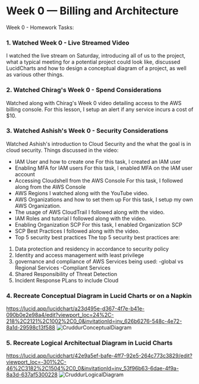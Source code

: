 # Week 0 — Billing and Architecture
Week 0 - Homework Tasks:
### 1. Watched Week 0 - Live Streamed Video
I watched the live stream on Saturday, introducing all of us to the project, what a typical meeting for a potential project could look like, discussed LucidCharts and how to design a conceptual diagram of a project, as well as various other things. 

### 2. Watched Chirag's Week 0 - Spend Considerations
Watched along with Chirag's Week 0 video detailing access to the AWS billing console. For this lesson, I setup an alert if any service incurs a cost of $10. 

### 3. Watched Ashish's Week 0 - Security Considerations
Watched Ashish's introduction to Cloud Security and the what the goal is in cloud security. Things discussed in the video: 
* IAM User and how to create one
For this task, I created an IAM user
* Enabling MFA for IAM users
For this task, I enabled MFA on the IAM user account
* Accessing Cloudshell from the AWS Console
For this task, I followed along from the AWS Console
* AWS Regions
I watched along with the YouTube video.
* AWS Organizations and how to set them up
For this task, I setup my own AWS Organization.
* The usage of AWS CloudTrail
I followed along with the video.
* IAM Roles and tutorial
I followed along with the video.
* Enabling Organization SCP
For this task, I enabled Organization SCP
* SCP Best Practices
I followed along with the video.
* Top 5 security best practices
The top 5 security best practices are:
1. Data protection and residency in accordance to security policy
2. Identity and access management with least privilege
3. governance and compliance of AWS Services being used:
-global vs Regional Services
-Compliant Services
4. Shared Responsibility of Threat Detection
5. Incident Response PLans to include Cloud

### 4. Recreate Conceptual Diagram in Lucid Charts or on a Napkin
https://lucid.app/lucidchart/a23d495e-d367-4f7e-b41e-090b0e2e98a4/edit?viewport_loc=24%2C-218%2C2121%2C1002%2C0_0&invitationId=inv_626b6276-548c-4e72-8a1d-29598c13f588
![CruddurConceptualDiagram](https://user-images.githubusercontent.com/119984652/218616444-5ff352f4-008e-4585-a248-79383a33f0b5.png)


### 5. Recreate Logical Architectual Diagram in Lucid Charts
https://lucid.app/lucidchart/42e9a5ef-bafe-4ff7-92e5-264c773c3829/edit?viewport_loc=-301%2C-46%2C3182%2C1504%2C0_0&invitationId=inv_53f96b63-6dae-4f9a-8a3d-637af5300228
![CruddurLogicalDiagram](https://user-images.githubusercontent.com/119984652/218616147-953b6451-4f05-4b82-ac96-87dd6f36830f.png)
